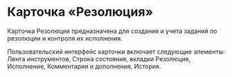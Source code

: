 # Карточка «Резолюция»

Карточка Резолюция предназначена для создания и учета заданий по резолюции и контроля их исполнения. 

Пользовательский интерфейс карточки включает следующие элементы: Лента инструментов, Строка состояния, вкладки Резолюция, Исполнение, Комментарии и дополнения, История.